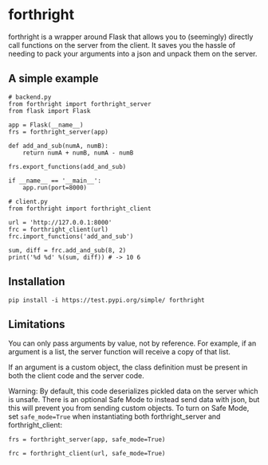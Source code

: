 
# forthright

forthright is a wrapper around Flask that allows you to (seemingly) directly call functions on the server from the client. It saves you the hassle of needing to pack your arguments into a json and unpack them on the server. 


## A simple example
```
# backend.py
from forthright import forthright_server
from flask import Flask

app = Flask(__name__)
frs = forthright_server(app)

def add_and_sub(numA, numB):
    return numA + numB, numA - numB

frs.export_functions(add_and_sub)

if __name__ == '__main__':
    app.run(port=8000)
```

```
# client.py
from forthright import forthright_client

url = 'http://127.0.0.1:8000'
frc = forthright_client(url)
frc.import_functions('add_and_sub')

sum, diff = frc.add_and_sub(8, 2)
print('%d %d' %(sum, diff)) # -> 10 6
```

## Installation

`pip install -i https://test.pypi.org/simple/ forthright`

## Limitations

You can only pass arguments by value, not by reference. For example, if an argument is a list, the server function will receive a copy of that list. 

If an argument is a custom object, the class definition must be present in both the client code and the server code. 

Warning: By default, this code deserializes pickled data on the server which is unsafe. There is an optional Safe Mode to instead send data with json, but this will prevent you from sending custom objects. To turn on Safe Mode, set `safe_mode=True` when instantiating both forthright_server and forthright_client:

`frs = forthright_server(app, safe_mode=True)`

`frc = forthright_client(url, safe_mode=True)`


